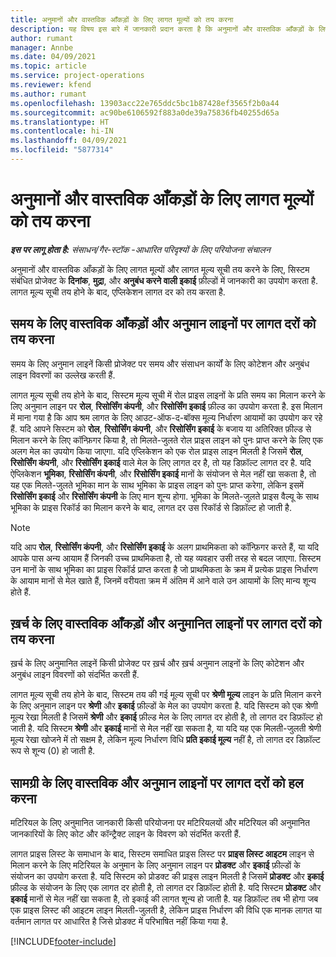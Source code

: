 ```yaml
---
title: अनुमानों और वास्तविक आँकड़ों के लिए लागत मूल्यों को तय करना
description: यह विषय इस बारे में जानकारी प्रदान करता है कि अनुमानों और वास्तविक आँकड़ों के लिए लागत मूल्य कैसे तय किए जाते हैं.
author: rumant
manager: Annbe
ms.date: 04/09/2021
ms.topic: article
ms.service: project-operations
ms.reviewer: kfend
ms.author: rumant
ms.openlocfilehash: 13903acc22e765ddc5bc1b87428ef3565f2b0a44
ms.sourcegitcommit: ac90be6106592f883a0de39a75836fb40255d65a
ms.translationtype: HT
ms.contentlocale: hi-IN
ms.lasthandoff: 04/09/2021
ms.locfileid: "5877314"
---
```

# <a name="resolving-cost-prices-for-estimates-and-actuals"></a>अनुमानों और वास्तविक आँकड़ों के लिए लागत मूल्यों को तय करना

_**इस पर लागू होता है:** संसाधन/गैर-स्टॉक -आधारित परिदृश्यों के लिए परियोजना संचालन_

अनुमानों और वास्तविक आँकड़ों के लिए लागत मूल्यों और लागत मूल्य सूची तय करने के लिए, सिस्टम संबंधित प्रोजेक्ट के **दिनांक**, **मुद्रा**, और **अनुबंध करने वाली इकाई** फ़ील्डों में जानकारी का उपयोग करता है. लागत मूल्य सूची तय होने के बाद, एप्लिकेशन लागत दर को तय करता है.

## <a name="resolving-cost-rates-on-actual-and-estimate-lines-for-time"></a>समय के लिए वास्तविक आँकड़ों और अनुमान लाइनों पर लागत दरों को तय करना

समय के लिए अनुमान लाइनें किसी प्रोजेक्ट पर समय और संसाधन कार्यों के लिए कोटेशन और अनुबंध लाइन विवरणों का उल्लेख करती हैं.

लागत मूल्य सूची तय होने के बाद, सिस्टम मूल्य सूची में रोल प्राइस लाइनों के प्रति समय का मिलान करने के लिए अनुमान लाइन पर **रोल**, **रिसोर्सिंग कंपनी**, और **रिसोर्सिंग इकाई** फ़ील्ड का उपयोग करता है. इस मिलान में माना गया है कि आप श्रम लागत के लिए आउट-ऑफ-द-बॉक्स मूल्य निर्धारण आयामों का उपयोग कर रहे हैं. यदि आपने सिस्टम को **रोल**, **रिसोर्सिंग कंपनी**, और **रिसोर्सिंग इकाई** के बजाय या अतिरिक्त फ़ील्ड से मिलान करने के लिए कॉन्फ़िगर किया है, तो मिलते-जुलते रोल प्राइस लाइन को पुनः प्राप्त करने के लिए एक अलग मेल का उपयोग किया जाएगा. यदि एप्लिकेशन को एक रोल प्राइस लाइन मिलती है जिसमें **रोल**, **रिसोर्सिंग कंपनी**, और **रिसोर्सिंग इकाई** वाले मेल के लिए लागत दर है, तो यह डिफ़ॉल्ट लागत दर है. यदि ऐप्लिकेशन **भूमिका**, **रिसोर्सिंग कंपनी**, और **रिसोर्सिंग इकाई** मानों के संयोजन से मेल नहीं खा सकता है, तो यह एक मिलते-जुलते भूमिका मान के साथ भूमिका के प्राइस लाइन को पुनः प्राप्त करेगा, लेकिन इसमें **रिसोर्सिंग इकाई** और **रिसोर्सिंग कंपनी** के लिए मान शून्य होगा. भूमिका के मिलते-जुलते प्राइस वैल्यू के साथ भूमिका के प्राइस रिकॉर्ड का मिलान करने के बाद, लागत दर उस रिकॉर्ड से डिफ़ॉल्ट हो जाती है. 

> [!NOTE]
> यदि आप **रोल**, **रिसोर्सिंग कंपनी**, और **रिसोर्सिंग इकाई** के अलग प्राथमिकता को कॉन्फ़िगर करते हैं, या यदि आपके पास अन्य आयाम हैं जिनकी उच्च प्राथमिकता है, तो यह व्यवहार उसी तरह से बदल जाएगा. सिस्टम उन मानों के साथ भूमिका का प्राइस रिकॉर्ड प्राप्त करता है जो प्राथमिकता के क्रम में प्रत्येक प्राइस निर्धारण के आयाम मानों से मेल खाते हैं, जिनमें वरीयता क्रम में अंतिम में आने वाले उन आयामों के लिए मान्य शून्य होते हैं.

## <a name="resolving-cost-rates-on-actual-and-estimate-lines-for-expense"></a>ख़र्च के लिए वास्तविक आँकड़ों और अनुमानित लाइनों पर लागत दरों को तय करना

ख़र्च के लिए अनुमानित लाइनें किसी प्रोजेक्ट पर ख़र्च और ख़र्च अनुमान लाइनों के लिए कोटेशन और अनुबंध लाइन विवरणों को संदर्भित करती हैं.

लागत मूल्य सूची तय होने के बाद, सिस्टम तय की गई मूल्य सूची पर **श्रेणी मूल्य** लाइन के प्रति मिलान करने के लिए अनुमान लाइन पर **श्रेणी** और **इकाई** फ़ील्डों के मेल का उपयोग करता है. यदि सिस्टम को एक श्रेणी मूल्य रेखा मिलती है जिसमें **श्रेणी** और **इकाई** फ़ील्ड मेल के लिए लागत दर होती है, तो लागत दर डिफ़ॉल्ट हो जाती है. यदि सिस्टम **श्रेणी** और **इकाई** मानों से मेल नहीं खा सकता है, या यदि यह एक मिलती-जुलती श्रेणी मूल्य रेखा खोजने में तो सक्षम है, लेकिन मूल्य निर्धारण विधि **प्रति इकाई मूल्य** नहीं है, तो लागत दर डिफ़ॉल्ट रूप से शून्य (0) हो जाती है.

## <a name="resolving-cost-rates-on-actual-and-estimate-lines-for-material"></a>सामग्री के लिए वास्तविक और अनुमान लाइनों पर लागत दरों को हल करना

मटिरियल के लिए अनुमानित जानकारी किसी परियोजना पर मटिरियलयों और मटिरियल की अनुमानित जानकारियों के लिए कोट और कॉन्ट्रैक्ट लाइन के विवरण को संदर्भित करती हैं.

लागत प्राइस लिस्ट के समाधान के बाद, सिस्टम समाधित प्राइस लिस्ट पर **प्राइस लिस्ट आइटम** लाइन से मिलान करने के लिए मटिरियल के अनुमान के लिए अनुमान लाइन पर **प्रोडक्ट** और **इकाई** फ़ील्डों के संयोजन का उपयोग करता है. यदि सिस्टम को प्रोडक्ट की प्राइस लाइन मिलती है जिसमें **प्रोडक्ट** और **इकाई** फ़ील्ड के संयोजन के लिए एक लागत दर होती है, तो लागत दर डिफ़ॉल्ट होती है. यदि सिस्टम **प्रोडक्ट** और **इकाई** मानों से मेल नहीं खा सकता है, तो इकाई की लागत शून्य हो जाती है. यह डिफ़ॉल्ट तब भी होगा जब एक प्राइस लिस्ट की आइटम लाइन मिलती-जुलती है, लेकिन प्राइस निर्धारण की विधि एक मानक लागत या वर्तमान लागत पर आधारित है जिसे प्रोडक्ट में परिभाषित नहीं किया गया है.

[!INCLUDE[footer-include](../includes/footer-banner.md)]
